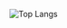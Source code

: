 ![Top Langs](https://github-readme-stats.vercel.app/api/top-langs/?username=PepperCat-YamanekoVillage&layout=compact)

<!--
**PepperCat-YamanekoVillage/PepperCat-YamanekoVillage** is a ✨ _special_ ✨ repository because its `README.md` (this file) appears on your GitHub profile.

Here are some ideas to get you started:

- 🔭 I’m currently working on ...
- 🌱 I’m currently learning ...
- 👯 I’m looking to collaborate on ...
- 🤔 I’m looking for help with ...
- 💬 Ask me about ...
- 📫 How to reach me: ...
- 😄 Pronouns: ...
- ⚡ Fun fact: ...
-->
